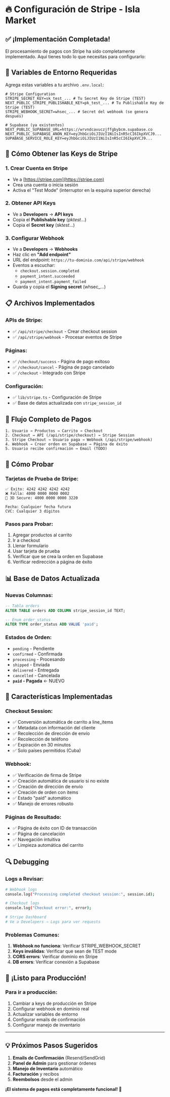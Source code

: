 # 🔥 **Configuración de Stripe - Isla Market**

## ✅ **¡Implementación Completada!**

El procesamiento de pagos con Stripe ha sido completamente implementado. Aquí tienes todo lo que necesitas para configurarlo:

## 🔧 **Variables de Entorno Requeridas**

Agrega estas variables a tu archivo `.env.local`:

```env
# Stripe Configuration
STRIPE_SECRET_KEY=sk_test_... # Tu Secret Key de Stripe (TEST)
NEXT_PUBLIC_STRIPE_PUBLISHABLE_KEY=pk_test_... # Tu Publishable Key de Stripe (TEST)
STRIPE_WEBHOOK_SECRET=whsec_... # Secret del webhook (se genera después)

# Supabase (ya existentes)
NEXT_PUBLIC_SUPABASE_URL=https://wrvndcavuczjffgbybcm.supabase.co
NEXT_PUBLIC_SUPABASE_ANON_KEY=eyJhbGciOiJIUzI1NiIsInR5cCI6IkpXVCJ9...
SUPABASE_SERVICE_ROLE_KEY=eyJhbGciOiJIUzI1NiIsInR5cCI6IkpXVCJ9...
```

## 🚀 **Cómo Obtener las Keys de Stripe**

### 1. **Crear Cuenta en Stripe**

- Ve a [https://stripe.com](https://stripe.com)
- Crea una cuenta o inicia sesión
- Activa el "Test Mode" (interruptor en la esquina superior derecha)

### 2. **Obtener API Keys**

- Ve a **Developers** → **API keys**
- Copia el **Publishable key** (pk*test*...)
- Copia el **Secret key** (sk*test*...)

### 3. **Configurar Webhook**

- Ve a **Developers** → **Webhooks**
- Haz clic en **"Add endpoint"**
- URL del endpoint: `https://tu-dominio.com/api/stripe/webhook`
- Eventos a escuchar:
  - `checkout.session.completed`
  - `payment_intent.succeeded`
  - `payment_intent.payment_failed`
- Guarda y copia el **Signing secret** (whsec\_...)

## 📋 **Archivos Implementados**

### **APIs de Stripe:**

- ✅ `/api/stripe/checkout` - Crear checkout session
- ✅ `/api/stripe/webhook` - Procesar eventos de Stripe

### **Páginas:**

- ✅ `/checkout/success` - Página de pago exitoso
- ✅ `/checkout/cancel` - Página de pago cancelado
- ✅ `/checkout` - Integrado con Stripe

### **Configuración:**

- ✅ `lib/stripe.ts` - Configuración de Stripe
- ✅ Base de datos actualizada con `stripe_session_id`

## 🔄 **Flujo Completo de Pagos**

```
1. Usuario → Productos → Carrito → Checkout
2. Checkout → API (/api/stripe/checkout) → Stripe Session
3. Stripe Checkout → Usuario paga → Webhook (/api/stripe/webhook)
4. Webhook → Crear orden en Supabase → Página de éxito
5. Usuario recibe confirmación → Email (TODO)
```

## 🧪 **Cómo Probar**

### **Tarjetas de Prueba de Stripe:**

```
✅ Éxito: 4242 4242 4242 4242
❌ Falla: 4000 0000 0000 0002
🔄 3D Secure: 4000 0000 0000 3220

Fecha: Cualquier fecha futura
CVC: Cualquier 3 dígitos
```

### **Pasos para Probar:**

1. Agregar productos al carrito
2. Ir a checkout
3. Llenar formulario
4. Usar tarjeta de prueba
5. Verificar que se crea la orden en Supabase
6. Verificar redirección a página de éxito

## 📊 **Base de Datos Actualizada**

### **Nuevas Columnas:**

```sql
-- Tabla orders
ALTER TABLE orders ADD COLUMN stripe_session_id TEXT;

-- Enum order_status
ALTER TYPE order_status ADD VALUE 'paid';
```

### **Estados de Orden:**

- `pending` - Pendiente
- `confirmed` - Confirmada
- `processing` - Procesando
- `shipped` - Enviada
- `delivered` - Entregada
- `cancelled` - Cancelada
- **`paid` - Pagada** ← NUEVO

## 🎯 **Características Implementadas**

### **Checkout Session:**

- ✅ Conversión automática de carrito a line_items
- ✅ Metadata con información del cliente
- ✅ Recolección de dirección de envío
- ✅ Recolección de teléfono
- ✅ Expiración en 30 minutos
- ✅ Solo países permitidos (Cuba)

### **Webhook:**

- ✅ Verificación de firma de Stripe
- ✅ Creación automática de usuario si no existe
- ✅ Creación de dirección de envío
- ✅ Creación de orden con items
- ✅ Estado "paid" automático
- ✅ Manejo de errores robusto

### **Páginas de Resultado:**

- ✅ Página de éxito con ID de transacción
- ✅ Página de cancelación
- ✅ Navegación intuitiva
- ✅ Limpieza automática del carrito

## 🔍 **Debugging**

### **Logs a Revisar:**

```bash
# Webhook logs
console.log("Processing completed checkout session:", session.id);

# Checkout logs
console.log("Checkout error:", error);

# Stripe Dashboard
# Ve a Developers → Logs para ver requests
```

### **Problemas Comunes:**

1. **Webhook no funciona**: Verificar STRIPE_WEBHOOK_SECRET
2. **Keys inválidas**: Verificar que sean de TEST mode
3. **CORS errors**: Verificar dominio en Stripe
4. **DB errors**: Verificar conexión a Supabase

## 🚀 **¡Listo para Producción!**

### **Para ir a producción:**

1. Cambiar a keys de producción en Stripe
2. Configurar webhook en dominio real
3. Actualizar variables de entorno
4. Configurar emails de confirmación
5. Configurar manejo de inventario

---

## 💡 **Próximos Pasos Sugeridos**

1. **Emails de Confirmación** (Resend/SendGrid)
2. **Panel de Admin** para gestionar órdenes
3. **Manejo de Inventario** automático
4. **Facturación** y recibos
5. **Reembolsos** desde el admin

**¡El sistema de pagos está completamente funcional! 🎉**

